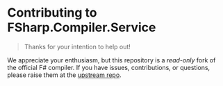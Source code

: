 # Contributing to FSharp.Compiler.Service

> Thanks for your intention to help out!

We appreciate your enthusiasm, but this repository is a *read-only* fork of the official F# compiler. If you have issues, contributions, or questions, please raise them at the [upstream repo](https://github.com/microsoft/visualfsharp).